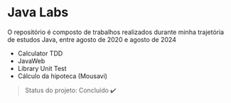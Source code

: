 # Java Labs

O repositório é composto de trabalhos realizados durante minha trajetória de estudos Java, entre agosto de 2020 e agosto de 2024

- Calculator TDD
- JavaWeb
- Library Unit Test
- Cálculo da hipoteca (Mousavi)
  
> Status do projeto: Concluído :heavy_check_mark:

